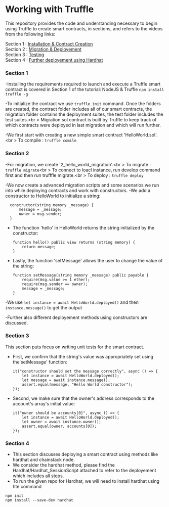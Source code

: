 # Working with Truffle
This repository provides the code and understanding necessary to begin using Truffle to create smart contracts, in sections, and refers to the videos from the following links:

Section 1 : [Installation & Contract Creation](https://youtu.be/ZaqAwOzEiQ8)<br />
Section 2 : [Migration & Deployement](https://youtu.be/TDDuLlOiYJ8)<br />
Section 3 : [Testing](https://youtu.be/YKJkcg_ycpM)<br />
Section 4 : [Further deployement using Hardhat](https://youtu.be/roHoOZXIxYs)


### Section 1
-Installing the requirements required to launch and execute a Truffle smart contract is covered in Section 1 of the tutorial:
NodeJS & Truffle
   ``` npm install truffle -g ```

-To initialize the contract we use   ``` truffle init ``` command.
Once the folders are created, the contract folder includes all of our smart contracts, the migration folder contains the deployment suites, the test folder includes the test suites.<br \>
Migration.sol contract is built by Truffle to keep track of which contracts were deployed in last migration and which will run further.

-We first start with creating a new simple smart contract 'HelloWorld.sol'.<br \>
To compile : ``` truffle comile ```


### Section 2
-For migration, we create '2_hello_world_migration'.<br \>
To migrate : ``` truffle migrate ```<br \>
To connect to loacl instance, run develop command first and then run trufffle migrate.<br \>
To deploy  : ``` truffle deploy ```

-We now create a advanced migration scripts and some scenarios we run into while deploying contracts and work with constructors.
-We add a constructor to HelloWorld to initialize a string:
 ```
   constructor(string memory _message) {
       message = _message;
       owner = msg.sender;
   }
   ```
- The function 'hello' in HelloWorld returns the string initialized by the constructor:
  ```
  function hello() public view returns (string memory) {
      return message;
  }
  ```
- Lastly, the function 'setMessage' allows the user to change the value of the string:
  ```
  function setMessage(string memory _message) public payable {
      require(msg.value >= 1 ether);
      require(msg.sender == owner);
      message = _message;
  }
  ```
-We use ``` let instance = await HelloWorld.deployed() ``` and then ```instance.message()``` to get the output

-Further also different deployement methods using constructors are discussed.

### Section 3
This section puts focus on writing unit tests for the smart contract.
- First, we confirm that the string's value was appropriately set using the'setMessage' function:
  ```
  it("constructor should set the message correctly", async () => {
      let instance = await HelloWorld.deployed();
      let message = await instance.message();
      assert.equal(message, "Hello World constructor");
  });
  ```
- Second, we make sure that the owner's address corresponds to the account's array's initial value:
  ```
  it("owner should be accounts[0]", async () => {
      let instance = await HelloWorld.deployed();
      let owner = await instance.owner();
      assert.equal(owner, accounts[0]);
  });
  ```

### Section 4

- This section discusses deploying a smart contract using methods like hardhat and chainstack node.
- We consider the hardhat method, please find the Hardhat/Hardhat_SessionScript attached to refer to the deployement which includes all steps.
- To run the given repo for Hardhat, we will need to install hardhat using hte command 
```
npm init
npm install --save-dev hardhat
```
